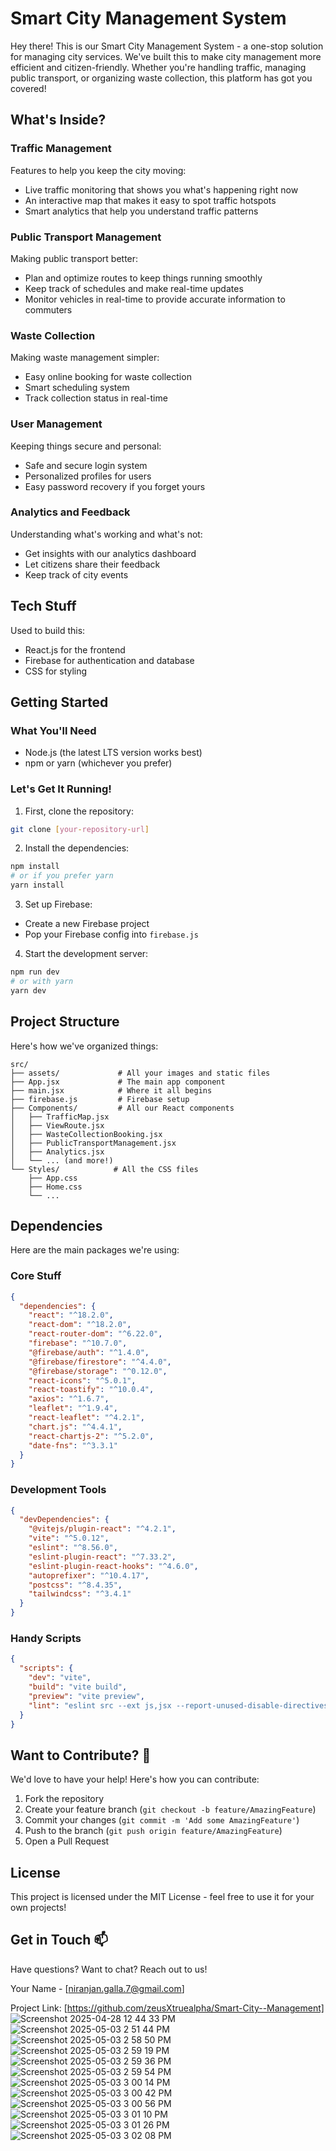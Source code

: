 # Smart City Management System

Hey there! This is our Smart City Management System - a one-stop solution for managing city services. We've built this to make city management more efficient and citizen-friendly. Whether you're handling traffic, managing public transport, or organizing waste collection, this platform has got you covered!

## What's Inside? 

### Traffic Management
Features to help you keep the city moving:
- Live traffic monitoring that shows you what's happening right now
- An interactive map that makes it easy to spot traffic hotspots
- Smart analytics that help you understand traffic patterns

### Public Transport Management
Making public transport better:
- Plan and optimize routes to keep things running smoothly
- Keep track of schedules and make real-time updates
- Monitor vehicles in real-time to provide accurate information to commuters

### Waste Collection
Making waste management simpler:
- Easy online booking for waste collection
- Smart scheduling system
- Track collection status in real-time

### User Management
Keeping things secure and personal:
- Safe and secure login system
- Personalized profiles for users
- Easy password recovery if you forget yours

### Analytics and Feedback
Understanding what's working and what's not:
- Get insights with our analytics dashboard
- Let citizens share their feedback
- Keep track of city events

## Tech Stuff 

Used to build this:
- React.js for the frontend 
- Firebase for authentication and database 
- CSS for styling 

## Getting Started

### What You'll Need
- Node.js (the latest LTS version works best)
- npm or yarn (whichever you prefer)

### Let's Get It Running!

1. First, clone the repository:
```bash
git clone [your-repository-url]
```

2. Install the dependencies:
```bash
npm install
# or if you prefer yarn
yarn install
```

3. Set up Firebase:
- Create a new Firebase project
- Pop your Firebase config into `firebase.js`

4. Start the development server:
```bash
npm run dev
# or with yarn
yarn dev
```

## Project Structure

Here's how we've organized things:
```
src/
├── assets/             # All your images and static files
├── App.jsx             # The main app component
├── main.jsx            # Where it all begins
├── firebase.js         # Firebase setup
├── Components/         # All our React components
│   ├── TrafficMap.jsx
│   ├── ViewRoute.jsx
│   ├── WasteCollectionBooking.jsx
│   ├── PublicTransportManagement.jsx
│   ├── Analytics.jsx
│   └── ... (and more!)
└── Styles/            # All the CSS files
    ├── App.css
    ├── Home.css
    └── ...
```

## Dependencies

Here are the main packages we're using:

### Core Stuff
```json
{
  "dependencies": {
    "react": "^18.2.0",
    "react-dom": "^18.2.0",
    "react-router-dom": "^6.22.0",
    "firebase": "^10.7.0",
    "@firebase/auth": "^1.4.0",
    "@firebase/firestore": "^4.4.0",
    "@firebase/storage": "^0.12.0",
    "react-icons": "^5.0.1",
    "react-toastify": "^10.0.4",
    "axios": "^1.6.7",
    "leaflet": "^1.9.4",
    "react-leaflet": "^4.2.1",
    "chart.js": "^4.4.1",
    "react-chartjs-2": "^5.2.0",
    "date-fns": "^3.3.1"
  }
}
```

### Development Tools
```json
{
  "devDependencies": {
    "@vitejs/plugin-react": "^4.2.1",
    "vite": "^5.0.12",
    "eslint": "^8.56.0",
    "eslint-plugin-react": "^7.33.2",
    "eslint-plugin-react-hooks": "^4.6.0",
    "autoprefixer": "^10.4.17",
    "postcss": "^8.4.35",
    "tailwindcss": "^3.4.1"
  }
}
```

### Handy Scripts
```json
{
  "scripts": {
    "dev": "vite",
    "build": "vite build",
    "preview": "vite preview",
    "lint": "eslint src --ext js,jsx --report-unused-disable-directives --max-warnings 0"
  }
}
```

## Want to Contribute? 🤝

We'd love to have your help! Here's how you can contribute:

1. Fork the repository
2. Create your feature branch (`git checkout -b feature/AmazingFeature`)
3. Commit your changes (`git commit -m 'Add some AmazingFeature'`)
4. Push to the branch (`git push origin feature/AmazingFeature`)
5. Open a Pull Request

## License

This project is licensed under the MIT License - feel free to use it for your own projects!

## Get in Touch 📫

Have questions? Want to chat? Reach out to us!

Your Name - [niranjan.galla.7@gmail.com]

Project Link: [https://github.com/zeusXtruealpha/Smart-City--Management] 
![Screenshot 2025-04-28 12 44 33 PM](https://github.com/user-attachments/assets/e4a5fa4d-7ba7-4fff-8b71-6eedb36543c3)
![Screenshot 2025-05-03 2 51 44 PM](https://github.com/user-attachments/assets/07737455-9e04-4bae-94c8-03bdbbfeb3da)
![Screenshot 2025-05-03 2 58 50 PM](https://github.com/user-attachments/assets/1f16d284-5a75-4644-bf61-9c465a8364dc)
![Screenshot 2025-05-03 2 59 19 PM](https://github.com/user-attachments/assets/c9144c13-2e0c-4f60-94f3-b2e447d08bb0)
![Screenshot 2025-05-03 2 59 36 PM](https://github.com/user-attachments/assets/0f047e6e-ed72-4c99-b3c8-34986ae9f5c0)
![Screenshot 2025-05-03 2 59 54 PM](https://github.com/user-attachments/assets/dc6aed08-4f2a-4bcc-b9c3-6348d532cf0c)
![Screenshot 2025-05-03 3 00 14 PM](https://github.com/user-attachments/assets/fe0e5f94-11a6-4690-88d5-2555e616491f)
![Screenshot 2025-05-03 3 00 42 PM](https://github.com/user-attachments/assets/f5a0141e-8a53-4393-b057-f6b1deb1e7b6)
![Screenshot 2025-05-03 3 00 56 PM](https://github.com/user-attachments/assets/d975ce27-cc4b-4b2a-a56e-87d782205f5d)
![Screenshot 2025-05-03 3 01 10 PM](https://github.com/user-attachments/assets/5b463a1f-c53b-40c0-9276-5ec0fd59ed58)
![Screenshot 2025-05-03 3 01 26 PM](https://github.com/user-attachments/assets/9aa5db61-6252-4a1a-a671-033bd279b840)
![Screenshot 2025-05-03 3 02 08 PM](https://github.com/user-attachments/assets/2d1cefbd-2797-4da2-8f38-de5118261795)
